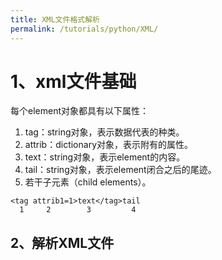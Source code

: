 ```yaml
---
title: XML文件格式解析
permalink: /tutorials/python/XML/
---
```



# 1、xml文件基础
每个element对象都具有以下属性：
1. tag：string对象，表示数据代表的种类。
2. attrib：dictionary对象，表示附有的属性。
3. text：string对象，表示element的内容。
4. tail：string对象，表示element闭合之后的尾迹。
5. 若干子元素（child elements）。

```plain
<tag attrib1=1>text</tag>tail
  1     2        3         4
```

## 2、解析XML文件

